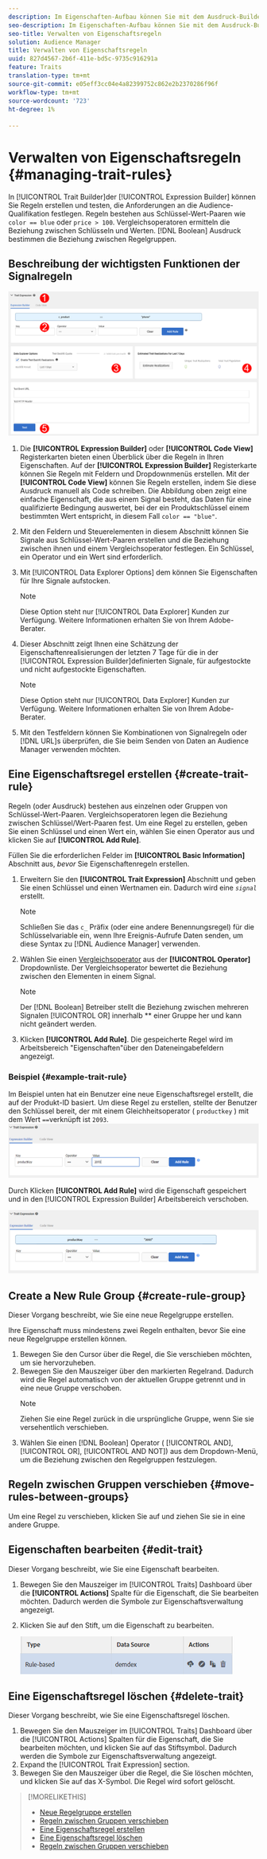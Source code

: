 ```yaml
---
description: Im Eigenschaften-Aufbau können Sie mit dem Ausdruck-Builder Regeln erstellen und testen, die die Anforderungen an die Audience-Qualifizierung festlegen. Regeln bestehen aus Schlüssel-Wert-Paaren wie "color == blue"oder "price > 100". Vergleichsoperatoren ermitteln die Beziehung zwischen Schlüsseln und Werten. Boolesche Ausdruck bestimmen die Beziehung zwischen Regelgruppen.
seo-description: Im Eigenschaften-Aufbau können Sie mit dem Ausdruck-Builder Regeln erstellen und testen, die die Anforderungen an die Audience-Qualifizierung festlegen. Regeln bestehen aus Schlüssel-Wert-Paaren wie "color == blue"oder "price > 100". Vergleichsoperatoren ermitteln die Beziehung zwischen Schlüsseln und Werten. Boolesche Ausdruck bestimmen die Beziehung zwischen Regelgruppen.
seo-title: Verwalten von Eigenschaftsregeln
solution: Audience Manager
title: Verwalten von Eigenschaftsregeln
uuid: 827d4567-2b6f-411e-bd5c-9735c916291a
feature: Traits
translation-type: tm+mt
source-git-commit: e05eff3cc04e4a82399752c862e2b2370286f96f
workflow-type: tm+mt
source-wordcount: '723'
ht-degree: 1%

---
```



# Verwalten von Eigenschaftsregeln {#managing-trait-rules}

In [!UICONTROL Trait Builder]der [!UICONTROL Expression Builder] können Sie Regeln erstellen und testen, die Anforderungen an die Audience-Qualifikation festlegen. Regeln bestehen aus Schlüssel-Wert-Paaren wie `color == blue` oder `price > 100`. Vergleichsoperatoren ermitteln die Beziehung zwischen Schlüsseln und Werten. [!DNL Boolean] Ausdruck bestimmen die Beziehung zwischen Regelgruppen.

<!-- c_tb_rules.xml -->

## Beschreibung der wichtigsten Funktionen der Signalregeln

![](assets/manage-trait-rules.png)

1. Die **[!UICONTROL Expression Builder]** oder **[!UICONTROL Code View]** Registerkarten bieten einen Überblick über die Regeln in Ihren Eigenschaften. Auf der **[!UICONTROL Expression Builder]** Registerkarte können Sie Regeln mit Feldern und Dropdownmenüs erstellen. Mit der **[!UICONTROL Code View]** können Sie Regeln erstellen, indem Sie diese Ausdruck manuell als Code schreiben. Die Abbildung oben zeigt eine einfache Eigenschaft, die aus einem Signal besteht, das Daten für eine qualifizierte Bedingung auswertet, bei der ein Produktschlüssel einem bestimmten Wert entspricht, in diesem Fall `color == "blue"`.

1. Mit den Feldern und Steuerelementen in diesem Abschnitt können Sie Signale aus Schlüssel-Wert-Paaren erstellen und die Beziehung zwischen ihnen und einem Vergleichsoperator festlegen. Ein Schlüssel, ein Operator und ein Wert sind erforderlich.
1. Mit [!UICONTROL Data Explorer Options] dem können Sie Eigenschaften für Ihre Signale aufstocken.
   >[!NOTE]
   >
   >Diese Option steht nur [!UICONTROL Data Explorer] Kunden zur Verfügung. Weitere Informationen erhalten Sie von Ihrem Adobe-Berater.
1. Dieser Abschnitt zeigt Ihnen eine Schätzung der Eigenschaftenrealisierungen der letzten 7 Tage für die in der [!UICONTROL Expression Builder]definierten Signale, für aufgestockte und nicht aufgestockte Eigenschaften.
   >[!NOTE]
   >
   >Diese Option steht nur [!UICONTROL Data Explorer] Kunden zur Verfügung. Weitere Informationen erhalten Sie von Ihrem Adobe-Berater.
1. Mit den Testfeldern können Sie Kombinationen von Signalregeln oder [!DNL URL]s überprüfen, die Sie beim Senden von Daten an Audience Manager verwenden möchten.

## Eine Eigenschaftsregel erstellen {#create-trait-rule}

Regeln (oder Ausdruck) bestehen aus einzelnen oder Gruppen von Schlüssel-Wert-Paaren. Vergleichsoperatoren legen die Beziehung zwischen Schlüssel/Wert-Paaren fest. Um eine Regel zu erstellen, geben Sie einen Schlüssel und einen Wert ein, wählen Sie einen Operator aus und klicken Sie auf **[!UICONTROL Add Rule]**.

<!-- t_tb_create_rules.xml -->

Füllen Sie die erforderlichen Felder im **[!UICONTROL Basic Information]** Abschnitt aus, *bevor* Sie Eigenschaftenregeln erstellen.

1. Erweitern Sie den **[!UICONTROL Trait Expression]** Abschnitt und geben Sie einen Schlüssel und einen Wertnamen ein. Dadurch wird eine *`signal`* erstellt.
   >[!NOTE]
   >
   >Schließen Sie das `c_` Präfix (oder eine andere Benennungsregel) für die Schlüsselvariable ein, wenn Ihre Ereignis-Aufrufe Daten senden, um diese Syntax zu [!DNL Audience Manager] verwenden.
1. Wählen Sie einen [Vergleichsoperator](../../features/traits/trait-comparison-operators.md) aus der **[!UICONTROL Operator]** Dropdownliste. Der Vergleichsoperator bewertet die Beziehung zwischen den Elementen in einem Signal.
   >[!NOTE]
   >
   >Der [!DNL Boolean] Betreiber stellt die Beziehung zwischen mehreren Signalen [!UICONTROL OR] innerhalb ** einer Gruppe her und kann nicht geändert werden.
1. Klicken **[!UICONTROL Add Rule]**. Die gespeicherte Regel wird im Arbeitsbereich &quot;Eigenschaften&quot;über den Dateneingabefeldern angezeigt.

### Beispiel {#example-trait-rule}

Im Beispiel unten hat ein Benutzer eine neue Eigenschaftsregel erstellt, die auf der Produkt-ID basiert. Um diese Regel zu erstellen, stellte der Benutzer den Schlüssel bereit, der mit einem Gleichheitsoperator ( `productkey` ) mit dem Wert `==`verknüpft ist `2093`.
![](assets/tb_sample_rule1.png)

Durch Klicken **[!UICONTROL Add Rule]** wird die Eigenschaft gespeichert und in den [!UICONTROL Expression Builder] Arbeitsbereich verschoben.

![](assets/tb_sample_rule2.png)

## Create a New Rule Group {#create-rule-group}

Dieser Vorgang beschreibt, wie Sie eine neue Regelgruppe erstellen.

<!-- t_tb_new_rule_group.xml -->

Ihre Eigenschaft muss mindestens zwei Regeln enthalten, bevor Sie eine neue Regelgruppe erstellen können.

1. Bewegen Sie den Cursor über die Regel, die Sie verschieben möchten, um sie hervorzuheben.
1. Bewegen Sie den Mauszeiger über den markierten Regelrand.
Dadurch wird die Regel automatisch von der aktuellen Gruppe getrennt und in eine neue Gruppe verschoben.
   >[!NOTE]
   >
   >Ziehen Sie eine Regel zurück in die ursprüngliche Gruppe, wenn Sie sie versehentlich verschieben.
1. Wählen Sie einen [!DNL Boolean] Operator ( [!UICONTROL AND], [!UICONTROL OR], [!UICONTROL AND NOT]) aus dem Dropdown-Menü, um die Beziehung zwischen den Regelgruppen festzulegen.

## Regeln zwischen Gruppen verschieben {#move-rules-between-groups}

Um eine Regel zu verschieben, klicken Sie auf und ziehen Sie sie in eine andere Gruppe.

## Eigenschaften bearbeiten {#edit-trait}

Dieser Vorgang beschreibt, wie Sie eine Eigenschaft bearbeiten.

<!-- t_tb_edit.xml -->

1. Bewegen Sie den Mauszeiger im [!UICONTROL Traits] Dashboard über die **[!UICONTROL Actions]** Spalte für die Eigenschaft, die Sie bearbeiten möchten. Dadurch werden die Symbole zur Eigenschaftsverwaltung angezeigt.
1. Klicken Sie auf den Stift, um die Eigenschaft zu bearbeiten.

   ![](assets/tb_edit_trait.png)

## Eine Eigenschaftsregel löschen {#delete-trait}

Dieser Vorgang beschreibt, wie Sie eine Eigenschaftsregel löschen.

<!-- t_tb_delete_rule.xml -->

1. Bewegen Sie den Mauszeiger im [!UICONTROL Traits] Dashboard über die [!UICONTROL Actions] Spalten für die Eigenschaft, die Sie bearbeiten möchten, und klicken Sie auf das Stiftsymbol. Dadurch werden die Symbole zur Eigenschaftsverwaltung angezeigt.
1. Expand the [!UICONTROL Trait Expression] section.
1. Bewegen Sie den Mauszeiger über die Regel, die Sie löschen möchten, und klicken Sie auf das X-Symbol. Die Regel wird sofort gelöscht.

>[!MORELIKETHIS]
>
>* [Neue Regelgruppe erstellen](../../features/traits/manage-trait-rules.md#create-rule-group)
>* [Regeln zwischen Gruppen verschieben](../../features/traits/manage-trait-rules.md#move-rules-between-groups)
>* [Eine Eigenschaftsregel erstellen](../../features/traits/manage-trait-rules.md#create-trait-rule)
>* [Eine Eigenschaftsregel löschen](../../features/traits/manage-trait-rules.md#delete-trait)
>* [Regeln zwischen Gruppen verschieben](../../features/traits/manage-trait-rules.md#move-rules-between-groups)

